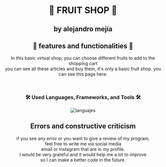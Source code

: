 <div id = "header" align = "center">
  <h1>🍎 FRUIT SHOP 🍓</h1>
  <h2>by alejandro mejía</h2>
</div>

<div align="center">
  <h2>🍊 features and functionalities 🍌</h2>
  <p>In this basic virtual shop, you can choose different fruits to add to the shopping cart<br>
    you can see all these articles and buy them, it's only a basic fruit shop.
    you can see this page here: 
  </p>
</div><br>

<div align="center">
  <h3> 🛠️ <strong> Used Languages, Frameworks, and Tools </strong>🛠️</h3>
  <img src="https://skillicons.dev/icons?i=html,css,js" alt="languajes"/>
</div>

<div align="center">
<h2 align="center">Errors and constructive criticism</h2>
<p>if you see any error or you want to give a review of my program,<br>
feel free to write me via social media<br>email or instagram that are in my profile. <br>
I would be very grateful and it would help me a lot to improve<br> so I can make a better code in the future.
</p>
</div>
